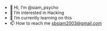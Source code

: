 - 👋 Hi, I’m @siam_psycho
- 👀 I’m interested in Hacking
- 🌱 I’m currently learning on this
- 📫 How to reach me sbsiam2003@gmail.com

<!---
siampsycho/siampsycho is a ✨ special ✨ repository because its `README.md` (this file) appears on your GitHub profile.
You can click the Preview link to take a look at your changes.
--->
